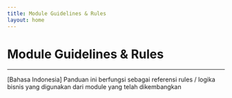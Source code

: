 ```yaml
---
title: Module Guidelines & Rules
layout: home
---
```


# Module Guidelines & Rules
___

[Bahasa Indonesia] Panduan ini berfungsi sebagai referensi rules / logika bisnis yang digunakan dari module yang telah dikembangkan
